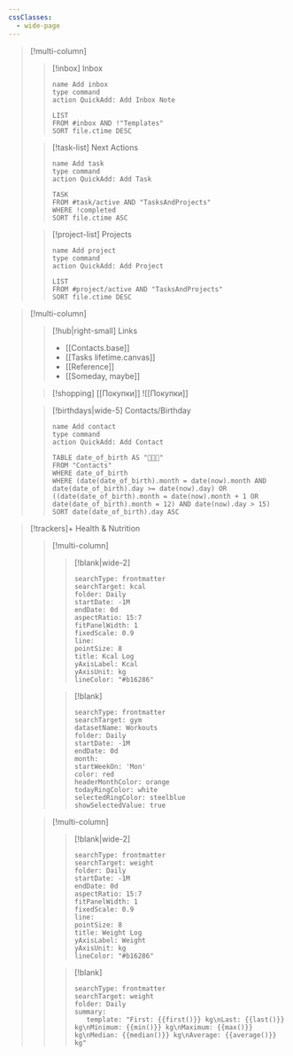```yaml
---
cssClasses:
  - wide-page
---
```


>[!multi-column] 
>> [!inbox] Inbox
>> ```button
>>name Add inbox
>>type command
>>action QuickAdd: Add Inbox Note
>>```
>> ```dataview
>>LIST
>>FROM #inbox AND !"Templates"
>>SORT file.ctime DESC
>>```
>
>> [!task-list] Next Actions
>>```button
>>name Add task
>>type command
>>action QuickAdd: Add Task
>>```
>>```dataview
>>TASK
>>FROM #task/active AND "TasksAndProjects"
>>WHERE !completed
>>SORT file.ctime ASC
>>```
>
>> [!project-list] Projects
>>```button
>>name Add project
>>type command
>>action QuickAdd: Add Project
>>```
>>```dataview
>>LIST
>>FROM #project/active AND "TasksAndProjects"
>>SORT file.ctime DESC
>>```



>[!multi-column] 
>> [!hub|right-small] Links
>> - [[Contacts.base]]
>> - [[Tasks lifetime.canvas]]
>> - [[Reference]]
>> - [[Someday, maybe]]
>
>> [!shopping] [[Покупки]]
>> ![[Покупки]]
>
>> [!birthdays|wide-5] Contacts/Birthday
>>```button
>>name Add contact
>>type command
>>action QuickAdd: Add Contact
>>```
>>```dataview
>>TABLE date_of_birth AS "🎉🎉🎉"
>>FROM "Contacts"
>>WHERE date_of_birth
>>WHERE (date(date_of_birth).month = date(now).month AND date(date_of_birth).day >= date(now).day) OR ((date(date_of_birth).month = date(now).month + 1 OR date(date_of_birth).month = 12) AND date(now).day > 15)
>>SORT date(date_of_birth).day ASC
>>```


> [!trackers]+ Health & Nutrition
>> [!multi-column] 
>>> [!blank|wide-2] 
>>> ```tracker
>>>searchType: frontmatter
>>>searchTarget: kcal
>>>folder: Daily
>>>startDate: -1M
>>>endDate: 0d
>>>aspectRatio: 15:7
>>>fitPanelWidth: 1
>>>fixedScale: 0.9
>>>line:
>>>	pointSize: 8
>>>	title: Kcal Log
>>>	yAxisLabel: Kcal
>>>	yAxisUnit: kg
>>>	lineColor: "#b16286"
>>>```
>>
>>> [!blank] 
>>> ```tracker
>>>searchType: frontmatter
>>>searchTarget: gym
>>>datasetName: Workouts
>>>folder: Daily
>>>startDate: -1M
>>>endDate: 0d
>>>month:
>>>	startWeekOn: 'Mon'
>>>	color: red
>>>	headerMonthColor: orange
>>>	todayRingColor: white
>>>	selectedRingColor: steelblue
>>>	showSelectedValue: true
>>>```
>
>> [!multi-column] 
>>> [!blank|wide-2] 
>>>```tracker
>>>searchType: frontmatter
>>>searchTarget: weight
>>>folder: Daily
>>>startDate: -1M
>>>endDate: 0d
>>>aspectRatio: 15:7
>>>fitPanelWidth: 1
>>>fixedScale: 0.9
>>>line:
>>>	pointSize: 8
>>>	title: Weight Log
>>>	yAxisLabel: Weight
>>>	yAxisUnit: kg
>>>	lineColor: "#b16286"
>>>```
>>
>>> [!blank] 
>>>```tracker
>>>searchType: frontmatter
>>>searchTarget: weight
>>>folder: Daily
>>>summary:
>>>    template: "First: {{first()}} kg\nLast: {{last()}} kg\nMinimum: {{min()}} kg\nMaximum: {{max()}} kg\nMedian: {{median()}} kg\nAverage: {{average()}} kg"
>>>```
